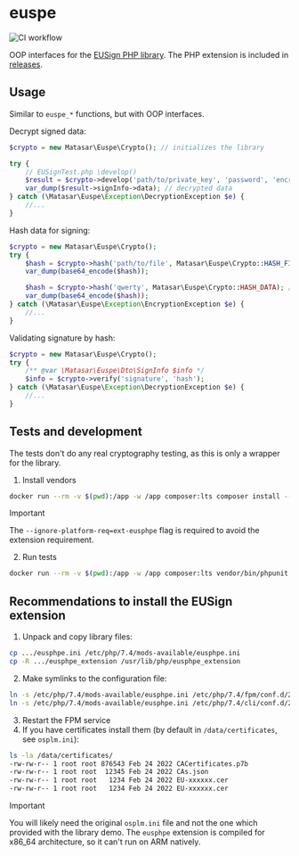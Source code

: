 # euspe
![CI workflow](https://github.com/matasarei/euspe/actions/workflows/tests.yml/badge.svg)

OOP interfaces for the [EUSign PHP library](https://iit.com.ua/downloads).
The PHP extension is included in [releases](https://github.com/matasarei/euspe/releases).

## Usage
Similar to `euspe_*` functions, but with OOP interfaces.

Decrypt signed data:
```php
$crypto = new Matasar\Euspe\Crypto(); // initializes the library

try {
    // EUSignTest.php \develop()
    $result = $crypto->develop('path/to/private_key', 'password', 'encrypted_data');
    var_dump($result->signInfo->data); // decrypted data
} catch (\Matasar\Euspe\Exception\DecryptionException $e) {
    //...
}
```

Hash data for signing:
```php
$crypto = new Matasar\Euspe\Crypto();
try {
    $hash = $crypto->hash('path/to/file', Matasar\Euspe\Crypto::HASH_FILE);
    var_dump(base64_encode($hash));

    $hash = $crypto->hash('qwerty', Matasar\Euspe\Crypto::HASH_DATA); // hash string
    var_dump(base64_encode($hash));
} catch (\Matasar\Euspe\Exception\EncryptionException $e) {
    //...
}
```

Validating signature by hash:
```php
$crypto = new Matasar\Euspe\Crypto();
try {
    /** @var \Matasar\Euspe\Dto\SignInfo $info */
    $info = $crypto->verify('signature', 'hash');
} catch (\Matasar\Euspe\Exception\DecryptionException $e) {
    //...
}
```

## Tests and development
The tests don't do any real cryptography testing, as this is only a wrapper for the library.

1. Install vendors
```bash
docker run --rm -v $(pwd):/app -w /app composer:lts composer install --ignore-platform-reqs
```
> [!IMPORTANT]
> The `--ignore-platform-req=ext-eusphpe` flag is required to avoid the extension requirement.

2. Run tests
```bash
docker run --rm -v $(pwd):/app -w /app composer:lts vendor/bin/phpunit
```

## Recommendations to install the EUSign extension
1. Unpack and copy library files:
```sh
cp .../eusphpe.ini /etc/php/7.4/mods-available/eusphpe.ini
cp -R .../eusphpe_extension /usr/lib/php/eusphpe_extension
```

2. Make symlinks to the configuration file:
```sh
ln -s /etc/php/7.4/mods-available/eusphpe.ini /etc/php/7.4/fpm/conf.d/20-eusphpe.ini
ln -s /etc/php/7.4/mods-available/eusphpe.ini /etc/php/7.4/cli/conf.d/20-eusphpe.ini

```
3. Restart the FPM service
4. If you have certificates install them (by default in `/data/certificates`, see `osplm.ini`):
```sh
ls -la /data/certificates/
-rw-rw-r-- 1 root root 876543 Feb 24 2022 CACertificates.p7b
-rw-rw-r-- 1 root root  12345 Feb 24 2022 CAs.json
-rw-rw-r-- 1 root root   1234 Feb 24 2022 EU-xxxxxx.cer
-rw-rw-r-- 1 root root   1234 Feb 24 2022 EU-xxxxxx.cer
```

> [!IMPORTANT]
> You will likely need the original `osplm.ini` file and not the one which provided with the library demo.
> The `eusphpe` extension is compiled for x86_64 architecture, so it can't run on ARM natively.
 